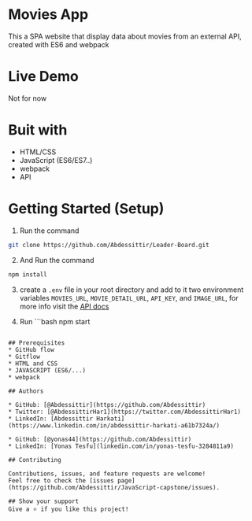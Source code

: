 # Movies App

This a SPA website that display data about movies from an external API, created with ES6 and webpack

# Live Demo

Not for now

# Buit with

* HTML/CSS
* JavaScript (ES6/ES7..)
* webpack
* API

# Getting Started (Setup)

1. Run the command
```bash
git clone https://github.com/Abdessittir/Leader-Board.git
```
2. And Run the command
```bash
npm install
```
3. create a `.env` file in your root directory and add to it two environment variables `MOVIES_URL`, `MOVIE_DETAIL_URL`, `API_KEY`, and `IMAGE_URL`, for more info visit the [API docs](https://www.themoviedb.org/)

4. Run ```bash 
npm start
```

## Prerequisites
* GitHub flow
* Gitflow
* HTML and CSS
* JAVASCRIPT (ES6/...)
* webpack

## Authors

* GitHub: [@Abdessittir](https://github.com/Abdessittir)
* Twitter: [@AbdessittirHar1](https://twitter.com/AbdessittirHar1)
* LinkedIn: [Abdessittir Harkati](https://www.linkedin.com/in/abdessittir-harkati-a61b7324a/)

* GitHub: [@yonas44](https://github.com/Abdessittir)
* LinkedIn: [Yonas Tesfu](linkedin.com/in/yonas-tesfu-3284811a9)

## Contributing

Contributions, issues, and feature requests are welcome!
Feel free to check the [issues page](https://github.com/Abdessittir/JavaScript-capstone/issues).

## Show your support
Give a ⭐️ if you like this project!